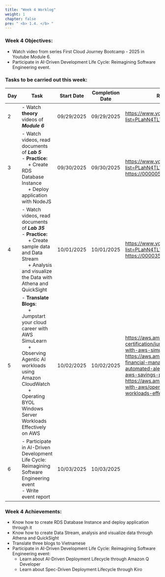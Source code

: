 ```yaml
---
title: "Week 4 Worklog"
weight: 1
chapter: false
pre: " <b> 1.4. </b> "
---
```


### Week 4 Objectives:

* Watch video from series First Cloud Journey Bootcamp - 2025 in Youtube Module 6.
* Participate in AI-Driven Development Life Cycle: Reimagining Software Engineering event.

### Tasks to be carried out this week:
| Day | Task                                                                                                                                                                                                                           | Start Date | Completion Date | Reference Material                        |
| --- | ------------------------------------------------------------------------------------------------------------------------------------------------------------------------------------------------------------------------------ | ---------- | --------------- | ----------------------------------------- |
| 2   | - Watch **theory** videos of **<i>Module 6</i>**                                                                                                                                                                               | 09/29/2025 | 09/29/2025      | <https://www.youtube.com/playlist?list=PLahN4TLWtox2a3vElknwzU_urND8hLn1i>                                                                                                                                                                                                                                                                                         |
| 3   | - Watch videos, read documents of **<i>Lab 5</i>** <br> - **Practice:** <br>&emsp; + Create RDS Database Instance <br>&emsp; + Deploy application with NodeJS                                                                  | 09/30/2025 | 09/30/2025      | <https://www.youtube.com/playlist?list=PLahN4TLWtox2a3vElknwzU_urND8hLn1i> <br> <https://000005.awsstudygroup.com>                                                                                                                                                                                                                                                 |
| 4   | - Watch videos, read documents of **<i>Lab 35</i>** <br> - **Practice:** <br>&emsp; + Create sample data and Data Stream <br>&emsp; + Analysis and visualize the Data with Athena and QuickSight                               | 10/01/2025 | 10/01/2025      | <https://www.youtube.com/playlist?list=PLahN4TLWtox2a3vElknwzU_urND8hLn1i> <br> <https://000035.awsstudygroup.com>                                                                                                                                                                                                                                                 |
| 5   | - **Translate Blogs**: <br>&emsp; + Jumpstart your cloud career with AWS SimuLearn <br>&emsp; + Observing Agentic AI workloads using Amazon CloudWatch <br>&emsp; + Operating BYOL Windows Server Workloads Effectively on AWS | 10/02/2025 | 10/02/2025      | <https://aws.amazon.com/blogs/training-and-certification/jumpstart-your-cloud-career-with-aws-simulearn/> <https://aws.amazon.com/blogs/aws-cloud-financial-management/how-to-set-up-automated-alerts-for-newly-purchased-aws-savings-plans/> <br> <https://aws.amazon.com/blogs/modernizing-with-aws/operating-byol-windows-server-workloads-effectively-on-aws/> |
| 6   | - Participate in AI-Driven Development Life Cycle: Reimagining Software Engineering event <br> - Write event report                                                                                                            | 10/03/2025 | 10/03/2025      |                                                                                                                                                                                                                                                                                                                                                                    |


### Week 4 Achievements:

* Know how to create RDS Database Instance and deploy application through it
* Know how to create Data Stream, analysis and visualize data through Athena and QuickSight
* Translate three blogs to Vietnamese
* Participate in AI-Driven Development Life Cycle: Reimagining Software Engineering event:
  *  Learn about AI-Driven Deployment Lifecycle through Amazon Q Developer
  *  Learn about Spec-Driven Deployment Lifecycle through Kiro